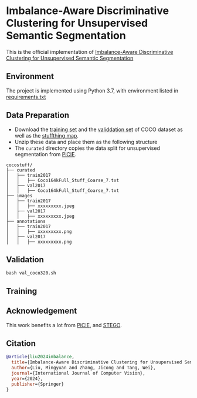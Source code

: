 # Imbalance-Aware Discriminative Clustering for Unsupervised Semantic Segmentation

This is the official implementation of [Imbalance-Aware Discriminative Clustering for Unsupervised Semantic Segmentation](https://link.springer.com/article/10.1007/s11263-024-02083-x)

## Environment
The project is implemented using Python 3.7, with environment listed in [requirements.txt](https://github.com/MY-LIU100101/IDDC/blob/main/requirements.txt "requirements.txt")


## Data Preparation
- Download the [training set](http://images.cocodataset.org/zips/train2017.zip) and the [validdation set](http://images.cocodataset.org/zips/val2017.zip) of COCO dataset as well as the [stuffthing map](http://calvin.inf.ed.ac.uk/wp-content/uploads/data/cocostuffdataset/stuffthingmaps_trainval2017.zip).
- Unzip these data and place them as the following structure
- The `curated` directory copies the data split for unsupervised segmentation from [PiCIE](https://github.com/janghyuncho/PiCIE).

```text
cocostuff/
├── curated
│   ├── train2017
│   │   ├── Coco164kFull_Stuff_Coarse_7.txt
│   ├── val2017
│   │   ├── Coco164kFull_Stuff_Coarse_7.txt
├── images
│   ├── train2017
│   │   ├── xxxxxxxxx.jpeg
│   ├── val2017
│   │   ├── xxxxxxxxx.jpeg
├── annotations
│   ├── train2017
│   │   ├── xxxxxxxxx.png
│   ├── val2017
│   │   ├── xxxxxxxxx.png

```
## Validation
`bash val_coco320.sh`

## Training

## Acknowledgement

This work benefits a lot from [PiCIE](https://github.com/janghyuncho/PiCIE), and [STEGO](https://github.com/mhamilton723/STEGO).

## Citation
```bibtex
@article{liu2024imbalance,
  title={Imbalance-Aware Discriminative Clustering for Unsupervised Semantic Segmentation},
  author={Liu, Mingyuan and Zhang, Jicong and Tang, Wei},
  journal={International Journal of Computer Vision},
  year={2024},
  publisher={Springer}
}
```
